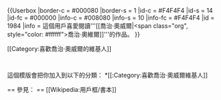 {{Userbox
  |border-c = #000080
  |border-s = 1
  |id-c     = #F4F4F4
  |id-s     = 14
  |id-fc    = #000000
  |info-c   = #008080
  |info-s   = 10
  |info-fc  = #F4F4F4
  |id       = 1984
  |info     = 這個用戶喜愛閱讀'''[[喬治·奧威爾|<span class="org", style="color: #ffffff">喬治·奧維爾</span>]]'''的作品。
}}

<includeonly>[[Category:喜歡喬治·奧威爾的維基人]]</includeonly>
<noinclude>
<p style="clear: both; padding-top: 2em">
這個模版會把你加入到以下的分類：
*[[:Category:喜歡喬治·奧威爾維基人]]

== 參見： ==
[[Wikipedia:用戶框/書本]]
</p>
</noinclude>